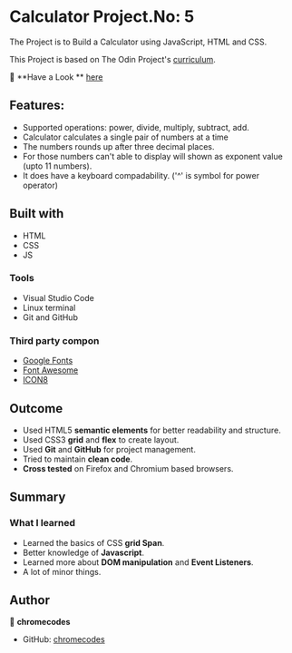 # Calculator Project.No: 5

The Project is to Build a Calculator using JavaScript, HTML and CSS.

This Project is based on The Odin Project's [curriculum](https://www.theodinproject.com/courses/foundations/lessons/calculator).

🔗 **Have a Look ** [here](https://chromecodes.github.io/calculator/)

## Features:

- Supported operations: power, divide, multiply, subtract, add.
- Calculator calculates a single pair of numbers at a time
- The numbers rounds up after three decimal places.
- For those numbers can't able to display will shown as exponent value (upto 11 numbers).
- It does have a keyboard compadability. ('^' is symbol for power operator)

## Built with

- HTML
- CSS
- JS

### Tools

- Visual Studio Code
- Linux terminal
- Git and GitHub

### Third party compon

- [Google Fonts](https://fonts.google.com/)
- [Font Awesome](https://fontawesome.com/)
- [ICON8](https://https://icons8.com/)

## Outcome

- Used HTML5 **semantic elements** for better readability and structure.
- Used CSS3 **grid** and **flex** to create layout.
- Used **Git** and **GitHub** for project management.
- Tried to maintain **clean code**.
- **Cross tested** on Firefox and Chromium based browsers.

## Summary

### What I learned

- Learned the basics of CSS **grid Span**.
- Better knowledge of **Javascript**.
- Learned more about **DOM manipulation** and **Event Listeners**.
- A lot of minor things.

## Author

👤 **chromecodes**

- GitHub: [chromecodes](https://github.com/artis-dev)
